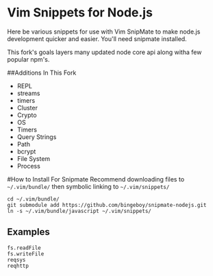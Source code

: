 # Vim Snippets for Node.js

Here be various snippets for use with Vim SnipMate to make node.js development quicker and easier.
You'll need snipmate installed.

This fork's goals layers many updated node core api along witha few popular npm's.

##Additions In This Fork
* REPL
* streams
* timers
* Cluster
* Crypto
* OS
* Timers
* Query Strings
* Path
* bcrypt
* File System
* Process


#How to Install For Snipmate
Recommend downloading files to ```~/.vim/bundle/``` then symbolic linking to ```~/.vim/snippets/```

```
cd ~/.vim/bundle/
git submodule add https://github.com/bingeboy/snipmate-nodejs.git
ln -s ~/.vim/bundle/javascript ~/.vim/snippets/
```

## Examples
```
fs.readFile
fs.writeFile
reqsys
reqhttp
```
